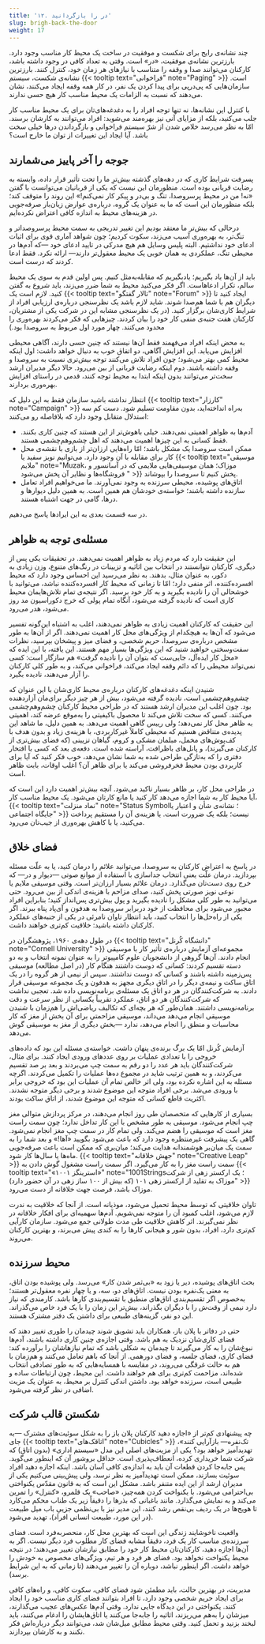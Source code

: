 ```yaml
---
title: '۱۲. در را بازگردانید'
slug: brigh-back-the-door
weight: 17
---
```


چند نشانه‌ی رایج برای شکست و موفقیت در ساخت یک محیط کار مناسب وجود دارد. بارزترین نشانه‌ی موفقیت، «در» است. وقتی به تعداد کافی در وجود داشته باشد، کارکنان می‌توانند صدا و وقفه را متناسب با نیازهای هر زمان خود، کنترل کنند. بارزترین نشانه‌ی شکست، سیستم {{< tooltip text="فراخوانی" note="Paging" >}} است. سازمان‌هایی که پی‌در‌پی برای پیدا کردن یک نفر، در کار همه وقفه ایجاد می‌کنند، نشان می‌دهند که نسبت به الزامات یک محیط مناسب کار هیچ حسی ندارند.

با کنترل این نشانه‌ها، نه تنها توجه افراد را به دغدغه‌های‌تان برای یک محیط مناسب کار جلب می‌کنید، بلکه از مزایای آنی نیز بهره‌مند می‌شوید: افراد می‌توانند به کارشان برسند. امّا به نظر می‌رسد خلاص شدن از شرّ سیستم فراخوانی و بازگرداندن درها خیلی سخت باشد. آیا ایجاد این تغییرات از توان ما خارج است؟

## جوجه را آخر پاییز می‌شمارند

پسرفت شرایط کاری که در دهه‌های گذشته بیش‌ترِ ما را تحت تأثیر قرار داده، وابسته به رضایت قربانی بوده است. منظورمان این نیست که یکی از قربانیان می‌توانست با گفتن «نه! من در محیط پرسروصدا، تنگ و بی‌در و پیکر کار نمی‌کنم!» این روند را متوقف کند؛ بلکه منظورمان این است که ما به عنوان یک گروه، درباره‌ی عوارض زیان‌بار صرفه‌جویی در هزینه‌های محیط به اندازه کافی اعتراض نکرده‌ایم.

درحالی که بیش‌تر ما معتقد بودیم این تغییر تدریجی به سمت محیط پرسروصداتر و تنگ‌تر، به بهره‌وری آسیب می‌زند، سکوت کردیم؛ چون شواهد آماری قوی برای اثبات ادعای خود نداشتیم. البته پلیس وسایل هم هیچ مدرکی در تایید ادعای خود —که آدم‌ها در محیطی تنگ، عملکردی به همان خوبی یک محیط معقول‌تر دارند— ارائه نکرد. فقط ادعا کردند که درست است.

باید از آن‌ها یاد بگیریم؛ یادبگیریم که مقابله‌به‌مثل کنیم. پس اولین قدم به سوی یک محیط سالم، تکرار ادعاهاست. اگر فکر می‌کنید محیط به شما ضرر می‌زند، باید شروع به گفتن کنید. لازم است یک {{< tooltip text="تالار گفتگو" note="Forum" >}} ایجاد کنید تا دیگران هم با شما هم‌صدا شوند. شاید لازم باشد یک نظرسنجی درباره‌ی ارزیابی افراد از شرایط کاری‌شان برگزار کنید. (در یک نظرسنجی مشابه این در شرکت یکی از مشتریان، کارکنان هفت جنبه‌ی منفی کار خود را بیان کردند. چیزهایی که فکر می‌کردند بهره‌وری را محدود می‌کنند. چهار مورد اول مربوط به سروصدا بود.)

به محض اینکه افراد می‌فهمند فقط آن‌ها نیستند که چنین حسی دارند، آگاهی محیطی افزایش می‌یابد. این افزایش آگاهی، دو اتفاق خوب به دنبال خواهد داشت: اول اینکه محیط کمی بهتر می‌شود؛ چون افراد تلاش می‌کنند توجه بیش‌تری نسبت به سروصدا و وقفه داشته باشند. دوم اینکه رضایت قربانی از بین می‌رود. حالا دیگر مدیران ارشد سخت‌تر می‌توانند بدون اینکه ابتدا به محیط توجه کنند، قدمی در راستای افزایش بهره‌وری بردارند.

انتظار نداشته باشید سازمان فقط به این دلیل که {{< tooltip text="کارزار" note="Campaign" >}} به‌راه انداخته‌اید، بدون مقاومت تسلیم شود. دست کم سه استدلال متقابل وجود دارد که بلافاصله رو می‌کنند:

* آدم‌ها به ظواهر اهمیتی نمی‌دهند. خیلی باهوش‌تر از این هستند که چنین کاری بکنند. فقط کسانی به این چیزها اهمیت می‌دهند که اهل چشم‌وهم‌چشمی هستند.
* ممکن است سروصدا یک مشکل باشد؛ امّا راه‌هایی ارزان‌تر از بازی با نقشه‌ی محل کار برای مقابله با آن وجود دارد. می‌توانیم نویز سفید یا {{< tooltip text="موسیقی ملایم" note="Muzak، موزاک؛ همان موسیقی‌هایی ملایمی که در آسانسور و فروشگاه‌ها و نظایر آن پخش می‌شود " >}} پخش کنیم تا سروصدا را بپوشاند.
* اتاق‌های پوشیده، محیطی سرزنده به وجود نمی‌آورند. ما می‌خواهیم افراد تعامل سازنده داشته باشند؛ خواسته‌ی خودشان هم همین است. به همین دلیل دیوارها و درها، گامی در جهت اشتباه هستند.

در سه قسمت بعدی به این ایرادها پاسخ می‌دهیم.

## مسئله‌ی توجه به ظواهر

این حقیقت دارد که مردم زیاد به ظواهر اهمیت نمی‌دهند. در تحقیقات یکی پس از دیگری، کارکنان نتوانستند در انتخاب بین اثاثیه و تزیینات در رنگ‌های متنوع، وزن زیادی به دکور، به عنوان مثال، بدهند. به نظر می‌رسید این احساس وجود دارد که محیط افسرده‌کننده، اثر منفی دارد؛ امّا تا زمانی که محیط کار افسرده‌کننده نباشد، می‌توانید با خوشحالی آن را نادیده بگیرید و به کار خود برسید. اگر نتیجه‌ی تمام تلاش‌هایمان محیط کاری است که نادیده گرفته می‌شود، آنگاه تمام پولی که خرج دکوراسیون مد روز می‌شود، هدر می‌رود.

این حقیقت که کارکنان اهمیت زیادی به ظواهر نمی‌دهند، اغلب به اشتباه این‌گونه تفسیر می‌شود که آن‌ها به هیچکدام از ویژگی‌های محل کار اهمیت نمی‌دهند. اگر از آن‌ها به طور مشخص درباره‌ی سروصدا، حریم شخصی، و فضای میز و پیشخان بپرسید، نظرات سفت‌وسختی خواهید شنید که این ویژگی‌ها بسیار مهم هستند. این یافته، با این ایده که «محل کار ایده‌آل، جایی‌ست که بتوان آن را نادیده گرفت» هم سازگار است: کسی نمی‌تواند محیطی را که دائم وقفه ایجاد می‌کند، فراخوانی می‌کند، و به طور کلی کارکنان را آزار می‌دهند، نادیده بگیرد.

شنیدن اینکه دغدغه‌های کارکنان درباره‌ی محیط کاری‌شان با این عنوان که چشم‌وهم‌چشمی است، نادیده گرفته می‌شود، بیش از هر چیز دیگر برای‌مان آزاردهنده بود. چون اغلب این مدیران ارشد هستند که در طراحی محیط کارکنان چشم‌وهم‌چشمی می‌کنند. کسی که سخت تلاش می‌کند تا محصول باکیفیتی را به‌موقع عرضه کند، اهمیتی به ظاهر محل کار نمی‌دهد؛ ولی رییس گاهی اهمیت می‌دهد. به همین دلیل، ما شاهد این پدیده‌ی متناقض هستیم که محیطی کاملاً غیرکاربردی، با هزینه‌ی زیاد و بدون هدف با کف‌پوش‌های مخمل، مبلمان مشکی و کروم، گیاهان تزیینی (که فضای بیش‌تری از کارکنان می‌گیرند)، و پانل‌های باظرافت، آراسته شده است. دفعه‌ی بعد که کسی با افتخار دفتری را که به‌تازگی طراحی شده به شما نشان می‌دهد، خوب فکر کنید که آیا برای کاربردی بودن محیط فخرفروشی می‌کند یا برای ظاهر آن؟ اغلب اوقات، بابت ظاهر است.

در طراحی محل کار، بر ظاهر بسیار تاکید می‌شود. آنچه بیش‌تر اهمیت دارد این است که آیا محیط کار به شما اجازه می‌دهد کار کنید یا مانع کارتان می‌شود. یک محیط مناسب کار، {{< tooltip text="نماد منزلت" note="Status Symbol؛ نشانه‌ی شأن و اعتبار یا جایگاه اجتماعی" >}} نیست؛ بلکه یک ضرورت است. یا هزینه‌ی آن را مستقیم پرداخت می‌کنید، یا با کاهش بهره‌وری از جیب‌تان می‌رود.

## فضای خلاق

در پاسخ به اعتراض کارکنان به سروصدا، می‌توانید علائم را درمان کنید، یا به علّت مسئله بپردازید. درمان علّت یعنی انتخاب جداسازی با استفاده از موانع صوتی —دیوار و در— که خرج روی دست‌تان می‌گذارد. درمان علائم بسیار ارزان‌تر است. وقتی موسیقی ملایم یا نوعی نویز صورتی پخش کنید، صدای مزاحم با هزینه‌ی اندکی از بین می‌رود. حتی می‌توانید به طور کلی مشکل را نادیده بگیرید و پول بیش‌تری پس‌انداز کنید؛ بنابراین افراد مجبور می‌شود برای محافظت از خود دربرابر سروصدا به هدفون و آی‌پاد پناه ببرند. اگر یکی از راه‌حل‌ها را انتخاب کنید، باید انتظار تاوان نامرئی در یکی از جنبه‌های عملکرد کارکنان داشته باشید: خلاقیت کم‌تری خواهند داشت.

در طول دهه‌ی ۱۹۶۰، پژوهشگران در {{< tooltip text="دانشگاه کُرنل" note="Cornell University" >}} مجموعه‌ای آزمایش درباره‌ی تأثیر کار با موسیقی انجام دادند. آن‌ها گروهی از دانشجویان علوم کامپیوتر را به عنوان نمونه انتخاب و به دو دسته تقسیم کردند: کسانی که دوست داشتند هنگام کار (در اصل مطالعه) موسیقی پس‌زمینه داشته باشند و کسانی که دوست نداشتند. سپس از نیمی از هر گروه را در یک اتاق ساکت و نیمه‌ی دیگر را در اتاق دیگری مجهز به هدفون و یک مجموعه موسیقی قرار دادند. به شرکت‌کنندگان در هر دو اتاق یک مسئله‌ی برنامه‌نویسی داده شد. تعجبی نداشت که شرکت‌کنندگان هر دو اتاق، عملکرد تقریباً یکسانی از نظر سرعت و دقت برنامه‌نویسی داشتند. همان‌طور که هر بچه‌ای که تکالیف ریاضی‌اش را هم‌زمان با شنیدن موسیقی انجام می‌دهد می‌داند، موسیقی مزاحمتی برای آن بخش از مغز که کار محاسبات و منطق را انجام می‌دهد، ندارد —بخش دیگری از مغز به موسیقی گوش می‌دهد.

آزمایش کُرنل امّا یک برگ برنده‌ی پنهان داشت. خواسته‌ی مسئله این بود که داده‌های خروجی را با تعدادی عملیات بر روی عددهای ورودی ایجاد کنند. برای مثال، شرکت‌کنندگان باید هر عدد را دو رقم به سمت چپ می‌بردند و بعد بر صد تقسیم می‌کردند، و به همین ترتیب شاید در مجموع ده‌ها عملیات را تکمیل می‌کردند. اگرچه مسئله به این اشاره نکرده بود، ولی اثر خالص تمام آن عملیات این بود که خروجی برابر با ورودی می‌شد. برخی افراد متوجه این موضوع شدند و برخی دیگر متوجه نشدند. اکثریت قاطع کسانی که متوجه این موضوع شدند، از اتاق ساکت بودند.

بسیاری از کارهایی که متخصصان طی روز انجام می‌دهند، در مرکز پردازش متوالی مغز چپ انجام می‌شود. موسیقی به طور مشخص با این کار تداخل ندارد؛ چون سمت راست مغز است که موسیقی را هضم می‌کند. ولی تمام کار در سمت چپ مغز انجام نمی‌شود. گاهی یک پیشرفت غیرمنتظره وجود دارد که باعث می‌شود بگویید «آها!» و بعد شما را به سمت یک میان‌بر هوشمندانه هدایت می‌کند؛ میان‌بری که ممکن است باعث صرفه‌جویی ماه‌ها یا سال‌ها کار شود. {{< tooltip text="جهش خلاقانه" note="Creative Leap" >}} سمت راست مغز را به کار می‌گیرد. اگر سمت راست مشغول گوش دادن به {{< tooltip text="«۱۰۰۱ استرینگز»" note="1001Strings؛ یک ارکستر زهی از شرکت موزاک به تقلید از ارکستر زهی ۱۰۱ (که بیش از ۱۰۰ ساز زهی در آن حضور دارد)" >}} موزاک باشد، فرصت جهت خلاقانه از دست می‌رود.

تاوان خلاقیتی که توسط محیط تحمیل می‌شود، موذیانه است. از آنجا که خلاقیت به ندرت لازم می‌شود، اغلب کمبود آن را متوجه نمی‌شویم. آدم‌ها سهمیه‌ای برای افکار خلاقانه در نظر نمی‌گیرند. اثر کاهش خلاقیت طی مدت طولانی جمع می‌شود. سازمان کارآیی کم‌تری دارد، افراد، بدون شور و هیجانی کارها را به کندی پیش می‌برند، و بهترین کارکنان می‌روند.

## محیط سرزنده

بحث اتاق‌های پوشیده، دیر یا زود به «بی‌ثمر شدن کار» می‌رسد. ولی پوشیده بودن اتاق، به معنی یک‌نفره بودن نیست. اتاق‌های دو، سه، و یا چهار نفره معقول‌تر هستند؛ به‌خصوص اگر تقسیم‌بندی اتاق‌های منطبق با تقسیم‌بندی کارها باشد. کارمندی که نیاز دارد نیمی از وقت‌ش را با دیگران بگذراند، بیش‌تر این زمان را با یک فرد خاص می‌گذراند. این دو نفر، گزینه‌های طبیعی برای داشتن یک دفتر مشترک هستند.

حتی در دفاتر با پلان باز، همکاران باید تشویق شوند چیدمان را طوری تغییر دهند که فضای کاری‌شان نزدیک به هم باشد. وقتی اجازه‌ی چنین کاری داشته باشند، آدم‌ها نبوغ‌شان را به کار می‌گیرند تا چیدمان به شکلی باشد که تمام نیازهاشان را برآورده کند: فضای کاری، فضای جلسه، و فضای دورهمی. از آنجا که باهم تعامل می‌کنند و هم‌زمان با هم به حالت غرقگی می‌روند، در مقایسه با همسایه‌هایی که به طور تصادفی انتخاب شده‌اند، مزاحمت کم‌تری برای هم خواهند داشت. این محیط، چون ارتباطات ساده و طبیعی است، سرزنده خواهد بود. داشتن اندکی کنترل بر محیط، به عنوان یک مزیت اضافی در نظر گرفته می‌شود.

## شکستن قالب شرکت

چه پیشنهادی کم‌تر از «اجازه دهید کارکنان پلان باز را به شکل سوئیت‌های مشترک —به جای {{< tooltip text="اتاقک‌های" note="Cubicles" >}} تک‌نفره— بازآرایی کنند»، تهدیدآمیز خواهد بود؟ یکی از مزیت‌های اصلی این مدل «سیستم اداری» (بدون اتاق) که شرکت شما خریداری کرده، انعطاف‌پذیری است. حداقل بروشور آن که اینطور می‌گوید. پس جابه‌جا کردن قطعات آن باید به اندازه‌ی کافی آسان باشد. اینکه اجازه دهید افراد سوئیت بسازند، ممکن است تهدیدآمیز به نظر نرسد، ولی پیش‌بینی می‌کنیم یکی از مدیران ارشد از این ایده متنفر باشد. مشکل این است که به قانون مقدّس یکنواختی بی‌احترامی می‌شود. با یکنواخت کردن همه‌چیز، «صاحب» یک قلمرو، «کنترل» را تمرین می‌کند و به نمایش می‌گذارد. مانند باغبانی که بذرها را دقیقاً زیر یک طناب محکم می‌کارد تا هویج‌ها در یک ردیف بی‌نقص رشد کنند، این مدیر نیز با بی‌نظمی جزییِ باب میل طبیعت (در این مورد، طبیعت انسانی افراد)، تهدید می‌شود.

واقعیت ناخوشایند زندگی این است که بهترین محل کار، منحصربه‌فرد است. فضای سرزنده‌ی مناسب کار یک فرد، دقیقاً مشابه فضای کار مطلوب فرد دیگر نیست. اگر به آن‌ها اجازه دهید، کارکنان‌تان محیط کار خود را مطابق نیازشان تغییر می‌دهند؛ در نتیجه محیط یکنواخت نخواهد بود. فضای هر فرد و هر تیم، ویژگی‌های مخصوص به خودش را خواهد داشت. اگر اینطور نباشد، دوباره آن را تغییر می‌دهند (تا زمانی که به این شرایط برسد).

مدیریت، در بهترین حالت، باید مطمئن شود فضای کافی، سکوت کافی، و راه‌های کافی برای ایجاد حریم شخصی وجود دارد، تا افراد بتوانند فضای کاری مناسب خود را ایجاد کنند. یکنواختی در این دیدگاه جایی ندارد. وقتی آدم‌ها عکس‌های عجیب می‌گذارند، میزشان را به‌هم می‌ریزند، اثاثیه را جابه‌جا می‌کنند یا اتاق‌هایشان را ادغام می‌کنند، باید لبخند بزنید و تحمل کنید. وقتی محیط مطابق میل‌شان شد، می‌توانند دیگر درباره‌اش فکر نکنند و به کارشان بپردازند.
